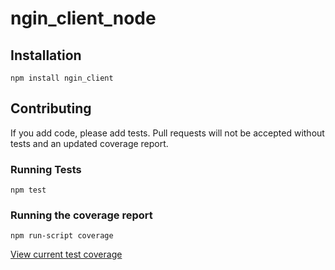 ngin_client_node
================

## Installation

```
npm install ngin_client
```

## Contributing

If you add code, please add tests. Pull requests will not be accepted without
tests and an updated coverage report.

### Running Tests

```
npm test
```

### Running the coverage report

```
npm run-script coverage
```

[View current test coverage](https://rawgithub.com/sportngin/ngin_client_node/master/coverage.html)
